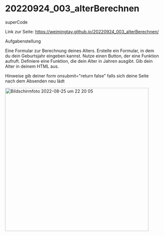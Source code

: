 # 20220924_003_alterBerechnen
superCode

Link zur Seite: https://weimingtay.github.io/20220924_003_alterBerechnen/

Aufgabenstellung


Eine Formular zur Berechnung deines Alters.
Erstelle ein Formular, in dem du dein Geburtsjahr eingeben kannst.
Nutze einen Button, der eine Funktion aufruft.
Definiere eine Funktion, die dein Alter in Jahren ausgibt.
Gib dein Alter in deinem HTML aus.

Hinweise
gib deiner form onsubmit="return false" falls sich deine Seite nach dem Absenden neu lädt

<img width="467" alt="Bildschirmfoto 2022-08-25 um 22 20 05" src="https://user-images.githubusercontent.com/110397919/186760853-eb9c535a-6033-493e-9462-f6855593afd9.png">
